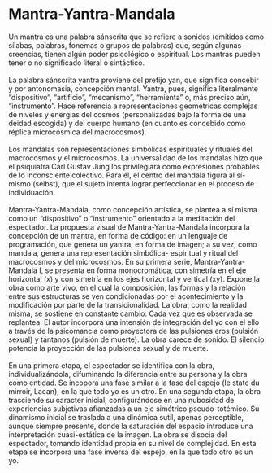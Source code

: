 # Mantra-Yantra-Mandala

Un mantra es una palabra sánscrita que se refiere a sonidos (emitidos como sílabas, palabras, fonemas
o grupos de palabras) que, según algunas creencias, tienen algún poder psicológico o espiritual. Los
mantras pueden tener o no significado literal o sintáctico.<br/><br/>
La palabra sánscrita yantra proviene del prefijo yan, que significa concebir y por antonomasia,
concepción mental. Yantra, pues, significa literalmente “dispositivo”, “artificio”, “mecanismo”,
“herramienta” o, más preciso aún, “instrumento”. Hace referencia a representaciones geométricas
complejas de niveles y energías del cosmos (personalizadas bajo la forma de una deidad escogida) y del
cuerpo humano (en cuanto es concebido como réplica microcósmica del macrocosmos).<br/><br/>
Los mandalas son representaciones simbólicas espirituales y rituales del macrocosmos y el
microcosmos. La universalidad de los mandalas hizo que el psiquiatra Carl Gustav Jung los privilegiara
como expresiones probables de lo inconsciente colectivo. Para él, el centro del mandala figura al sí-
mismo (selbst), que el sujeto intenta lograr perfeccionar en el proceso de individuación.<br/><br/>
Mantra-Yantra-Mandala, como concepción artística, se plantea a sí misma como un “dispositivo” o
“instrumento” orientado a la meditación del espectador. La propuesta visual de Mantra-Yantra-Mandala
incorpora la concepción de un mantra, en forma de código: en un lenguaje de programación, que
genera un yantra, en forma de imagen; a su vez, como mandala, genera una representación simbólica-
espiritual y ritual del macrocosmos y del microcosmos. En su primera serie, Mantra-Yantra-Mandala I,
se presenta en forma monocromática, con simetría en el eje horizontal (x) y con simetría en los ejes
horizontal y vertical (xy). Expone la obra como arte vivo, en el cual la composición, las formas y la
relación entre sus estructuras se ven condicionadas por el acontecimiento y la modificación por parte de
la transicionalidad. La obra, como la realidad misma, se sostiene en constante cambio: Cada vez que es
observada se replantea. El autor incorpora una intensión de integración del yo con el ello a través de la
psicomancia como proyectora de las pulsiones eros (pulsión sexual) y tántanos (pulsión de muerte). La
obra carece de sonido. El silencio potencia la proyección de las pulsiones sexual y de muerte.<br/><br/>
En una primera etapa, el espectador se identifica con la obra, individualizándola, difuminando la
diferencia entre su persona y la obra como entidad. Se incopora una fase similar a la fase del espejo (le
state du mirroir, Lacan), en la que todo yo es un otro. En una segunda etapa, la obra trasciende su
caracter inicial, configurándose en una nubosidad de experiencias subjetivas afianzadas a un eje
simétrico pseudo-totémico. Su dinamismo inicial se traslada a una dinámica sutil, apenas perceptible,
aunque siempre presente, donde la saturación del espacio introduce una interpretación cuasi-estática de
la imagen. La obra se disocia del espectador, tomando identidad propia en su nivel de complejidad. En
esta etapa se incorpora una fase inversa del espejo, en la que todo otro es un yo.
